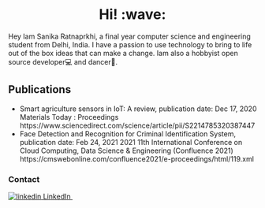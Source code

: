 

<!--
**Sanika1999/Sanika1999** is a ✨ _special_ ✨ repository because its `README.md` (this file) appears on your GitHub profile.

Here are some ideas to get you started:

- 🔭 I’m currently working on ...
- 🌱 I’m currently learning ...
- 👯 I’m looking to collaborate on ...
- 🤔 I’m looking for help with ...
- 💬 Ask me about ...
- 📫 How to reach me: ...
- 😄 Pronouns: ...
- ⚡ Fun fact: ...
-->
<h1 align='center'> Hi! :wave:</h1>
<p align='center'> </p>
 <p> Hey Iam Sanika Ratnaprkhi, a final year computer science and engineering student from Delhi, India. I have a passion to use technology to bring to life out of the box ideas that can make a change. Iam also a hobbyist open source developer💻 and dancer💃.  </p>
 <h2> Publications</h2>
 <ul>
 <li>Smart agriculture sensors in IoT: A review, publication date: Dec 17, 2020  Materials Today : Proceedings https://www.sciencedirect.com/science/article/pii/S2214785320387447</li>
 <li>Face Detection and Recognition for Criminal Identification System, publication date: Feb 24, 2021 2021 11th International Conference on Cloud Computing, Data Science & Engineering (Confluence 2021) https://cmswebonline.com/confluence2021/e-proceedings/html/119.xml </li>
 </ul>
 <h3> Contact </h3>
<p>
  <a href="https://www.linkedin.com/in/sanikaratnaparkhi-221835177/" rel="nofollow noreferrer">
    <img src="https://i.stack.imgur.com/gVE0j.png" alt="linkedin"> LinkedIn
  </a> &nbsp; 
  
</p>
 


